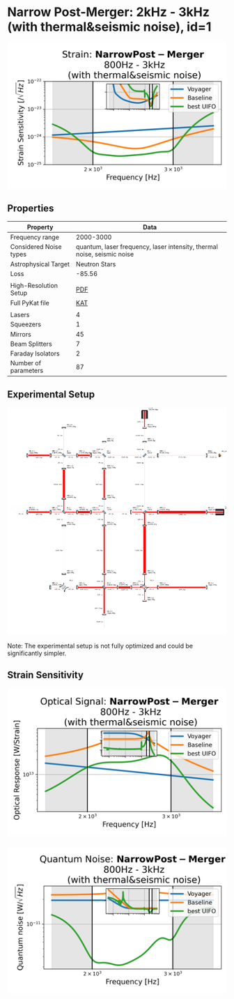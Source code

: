 # Narrow Post-Merger: 2kHz - 3kHz (with thermal&seismic noise), id=1
<p align="center"><img src="strain.png" alt="Plot of Strain" width="666px"></p>

## Properties
| Property                              | Data                                                       |
| ------------------------------------- | ----------------------------------------------------------------- |
| Frequency range                   | 2000-3000 |
| Considered Noise types                   | quantum, laser frequency, laser intensity, thermal noise, seismic noise |
| Astrophysical Target                   | Neutron Stars |
| Loss               | -85.56 |
|               |  |
| High-Resolution Setup | [PDF](setup.pdf) |
| Full PyKat file       | [KAT](CFGS_6_-85.56_87_1640628208_0_6202242048.txt) |
|               |  |
| Lasers |  4 |
| Squeezers |  1 |
| Mirrors |  45 |
| Beam Splitters |  7 |
| Faraday Isolators |  2 |
| Number of parameters  | 87 |
## Experimental Setup
<p align="center"><img src="setup.png" alt="setup" width="666px"></p>

Note: The experimental setup is not fully optimized and could be significantly simpler.

## Strain Sensitivity<p align="center"><img src="signal.png" alt="Plot of Signal" width="666px"></p>

<p align="center"><img src="noise.png" alt="Plot of Noise" width="666px"></p>

